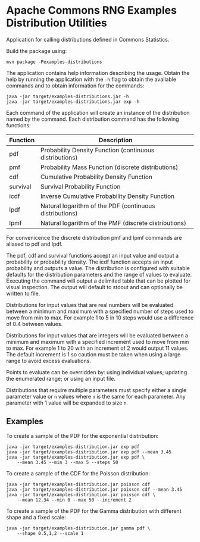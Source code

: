 <!---
 Licensed to the Apache Software Foundation (ASF) under one or more
 contributor license agreements.  See the NOTICE file distributed with
 this work for additional information regarding copyright ownership.
 The ASF licenses this file to You under the Apache License, Version 2.0
 (the "License"); you may not use this file except in compliance with
 the License.  You may obtain a copy of the License at

      http://www.apache.org/licenses/LICENSE-2.0

 Unless required by applicable law or agreed to in writing, software
 distributed under the License is distributed on an "AS IS" BASIS,
 WITHOUT WARRANTIES OR CONDITIONS OF ANY KIND, either express or implied.
 See the License for the specific language governing permissions and
 limitations under the License.
-->

Apache Commons RNG Examples Distribution  Utilities
===================================================

Application for calling distributions defined in Commons Statistics.

Build the package using:

    mvn package -Pexamples-distributions

The application contains help information describing the usage. Obtain the help
by running the application with the `-h` flag to obtain the available commands
and to obtain information for the commands:

    java -jar target/examples-distributions.jar -h
    java -jar target/examples-distributions.jar exp -h

Each command of the application will create an instance of the distribution
named by the command. Each distribution command has the following functions:

| Function | Description |
| -------- | ----------- |
| pdf | Probability Density Function (continuous distributions) |
| pmf | Probability Mass Function (discrete distributions) |
| cdf | Cumulative Probability Density Function |
| survival | Survival Probability Function |
| icdf | Inverse Cumulative Probability Density Function |
| lpdf | Natural logarithm of the PDF (continuous distributions) |
| lpmf | Natural logarithm of the PMF (discrete distributions) |

For convenicence the discrete distribution pmf and lpmf commands are aliased to pdf and lpdf.

The pdf, cdf and survival functions accept an input value and output a probability or
probability density. The icdf function accepts an input probability and outputs a value.
The distribution is configured with suitable defaults for the distribution parameters
and the range of values to evaluate. Executing the command will output a delimited
table that can be plotted for visual inspection. The output will default to stdout and
can optionally be written to file.

Distributions for input values that are real numbers will be evaluated between a
minimum and maximum with a specified number of steps used to move from min to max.
For example 1 to 5 in 10 steps would use a difference of 0.4 between values.

Distributions for input values that are integers will be evaluated between a
minimum and maximum with a specified increment used to move from min to max.
For example 1 to 20 with an increment of 2 would output 11 values. The default
increment is 1 so caution must be taken when using a large range to avoid excess
evaluations.

Points to evaluate can be overridden by: using individual values; updating the
enumerated range; or using an input file.

Distributions that require multiple parameters must specify either a single parameter
value or ``n`` values where ``n`` is the same for each parameter. Any parameter
with 1 value will be expanded to size ``n``.

Examples
--------

To create a sample of the PDF for the exponential distribution:

    java -jar target/examples-distribution.jar exp pdf
    java -jar target/examples-distribution.jar exp pdf --mean 3.45
    java -jar target/examples-distribution.jar exp pdf \
        --mean 3.45 --min 3 --max 5 --steps 50

To create a sample of the CDF for the Poisson distribution:

    java -jar target/examples-distribution.jar poisson cdf
    java -jar target/examples-distribution.jar poisson cdf --mean 3.45
    java -jar target/examples-distribution.jar poisson cdf \
        --mean 12.34 --min 0 --max 50 --increment 2

To create a sample of the PDF for the Gamma distribution with different shape and
a fixed scale:

    java -jar target/examples-distribution.jar gamma pdf \
        --shape 0.5,1,2 --scale 1

